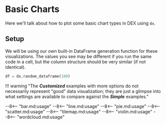 # Basic Charts

Here we'll talk about how to plot some basic chart types in DEX using `dx`.

<!-- --8<-- [start:setup] -->
## Setup
We will be using our own built-in DataFrame generation function for these visualizations.
The values you see may be different if you run the same code in a cell, but the column structure should be very similar (if not identical).
```python
df = dx.random_dataframe(100)
```

!!! warning "The _**Customized**_ examples with more options do not necessarily represent "good" data visualization; they are just a glimpse into what settings are available to compare against the _**Simple**_ examples."    
<!-- --8<-- [end:setup] -->

--8<-- "bar.md:usage"
--8<-- "line.md:usage"
--8<-- "pie.md:usage"
--8<-- "scatter.md:usage"
--8<-- "tilemap.md:usage"
--8<-- "violin.md:usage"
--8<-- "wordcloud.md:usage"

